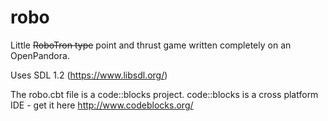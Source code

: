 # robo
Little ~~RoboTron type~~ point and thrust game written completely on an OpenPandora.

Uses SDL 1.2 (https://www.libsdl.org/)

The robo.cbt file is a code::blocks project.
code::blocks is a cross platform IDE - get it here http://www.codeblocks.org/

